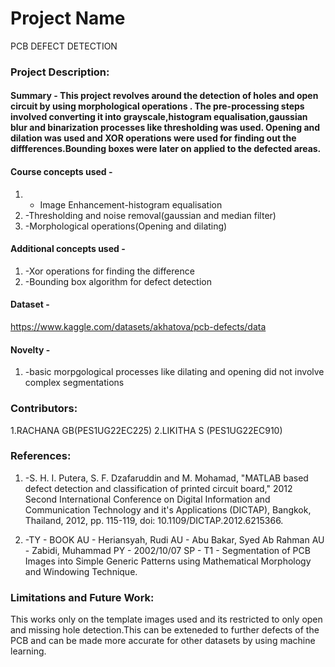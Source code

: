 # Project Name
PCB DEFECT DETECTION
### Project Description:
#### Summary - This project revolves around the detection of holes and open circuit by using morphological operations . The pre-processing steps involved converting it into grayscale,histogram equalisation,gaussian blur and binarization processes like thresholding was used. Opening and dilation was used and XOR operations were used for finding out the diffferences.Bounding boxes were later on applied to the defected areas.

#### Course concepts used - 
1. - Image Enhancement-histogram equalisation
2. -Thresholding and noise removal(gaussian and median filter)
3. -Morphological operations(Opening and dilating)
   
#### Additional concepts used -
1. -Xor operations for finding the difference
2. -Bounding box algorithm for defect detection
   
#### Dataset - 
https://www.kaggle.com/datasets/akhatova/pcb-defects/data

#### Novelty - 
1. -basic morpgological processes like dilating and opening did not involve complex segmentations

   
### Contributors:
1.RACHANA GB(PES1UG22EC225)
2.LIKITHA S (PES1UG22EC910)

### References:
1. -S. H. I. Putera, S. F. Dzafaruddin and M. Mohamad, "MATLAB based defect detection and classification of printed circuit board," 2012 Second International Conference on Digital Information and Communication Technology and it's Applications (DICTAP), Bangkok, Thailand, 2012, pp. 115-119, doi: 10.1109/DICTAP.2012.6215366.

2. -TY  - BOOK
AU  - Heriansyah, Rudi
AU  - Abu Bakar, Syed Ab Rahman
AU  - Zabidi, Muhammad
PY  - 2002/10/07
SP  - 
T1  - Segmentation of PCB Images into Simple Generic Patterns using Mathematical Morphology and Windowing Technique.

   
### Limitations and Future Work:
This works only on the template images used and its restricted to only open and missing hole detection.This can be exteneded to further defects of the PCB and can be made more accurate for other datasets by using machine learning.
